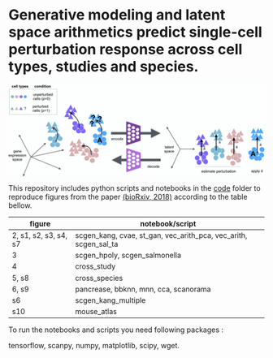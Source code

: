 # Generative modeling and latent space arithmetics predict single-cell perturbation response across cell types, studies and species.

<img align="center"  src="/sketch/sketch.png?raw=true">



This repository includes python scripts and notebooks in the [code](https://github.com/theislab/scGen/tree/master/code) folder to reproduce figures from the paper [(bioRxiv, 2018)](https://www.biorxiv.org/content/10.1101/478503v2) according to the table bellow.

figure       | notebook/script     
---------------| ---------------
| 2, s1, s2, s3, s4, s7  | scgen_kang, cvae, st_gan, vec_arith_pca, vec_arith, scgen_sal_ta | 
|        3          | scgen_hpoly, scgen_salmonella| 
|        4          | cross_study| 
|        5, s8      | cross_species|
|        6, s9      | pancrease, bbknn, mnn, cca, scanorama|
|        s6      |scgen_kang_multiple|
|        s10        |mouse_atlas| 

To run the notebooks and scripts you need following packages :

tensorflow, scanpy, numpy, matplotlib, scipy, wget.



